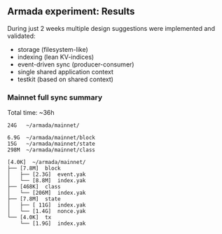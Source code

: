 ## Armada experiment: Results

During just 2 weeks multiple design suggestions were implemented and validated:
- storage (filesystem-like)
- indexing (lean KV-indices)
- event-driven sync (producer-consumer)
- single shared application context
- testkit (based on shared context)

### Mainnet full sync summary

Total time: ~36h

```
24G   ~/armada/mainnet/

6.9G  ~/armada/mainnet/block
15G   ~/armada/mainnet/state
298M  ~/armada/mainnet/class

[4.0K]  ~/armada/mainnet/
├── [7.8M]  block
│   ├── [2.3G]  event.yak
│   └── [8.8M]  index.yak
├── [468K]  class
│   └── [206M]  index.yak
├── [7.8M]  state
│   ├── [ 11G]  index.yak
│   └── [1.4G]  nonce.yak
└── [4.0K]  tx
    └── [1.9G]  index.yak
```
